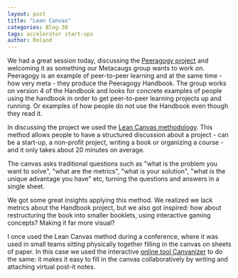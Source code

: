 ```yaml
---
layout: post
title: "Lean Canvas"
categories: Blog-30
tags: accelerator start-ups
author: Roland
---
```


We had a great session today, discussing the [Peeragogy project](http://peeragogy.github.io/) and welcoming it as something our Metacaugs group wants to work on.
Peeragogy is an example of peer-to-peer learning and at the same time - how very  meta - they produce the Peeragogy Handbook. 
The group works on version 4 of the Handbook and looks for concrete examples of people using the handbook in order to get 
peer-to-peer learning projects up and running. Or examples of how people do not use the Handbook even though they read it. 

In discussing the project we used the [Lean Canvas methodology](https://leanstack.com/LeanCanvas.pdf). This method allows people to have a 
structured discussion about a project - can be a start-up, a non-profit project, writing a book or organizing a course - and 
it only takes about 20 minutes on average. 

The canvas asks traditional questions such as "what is the problem you want to solve", "what are the metrics", "what is your solution", "what is the unique advantage you have" etc, turning the questions and answers in a single sheet. 

We got some great insights applying this method. We realized we lack metrics about the Handbook project, but we also got inspired: how about
restructuring the book into smaller booklets, using interactive gaming concepts? Making it far more visual? 

I once used the Lean Canvas method during a conference, where it was used in small teams sitting physically together filling in
the canvas on sheets of paper. In this case we used the interactive [online tool Canvanizer](https://canvanizer.com/) to do the same: it makes it easy to 
fill in the canvas collaboratively by writing and attaching virtual post-it notes. 




